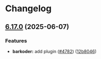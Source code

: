 # Changelog

## [6.17.0](https://github.com/danielsogl/awesome-cordova-plugins/compare/barkoder-v6.16.0...barkoder-v6.17.0) (2025-06-07)


### Features

* **barkoder:** add plugin ([#4782](https://github.com/danielsogl/awesome-cordova-plugins/issues/4782)) ([12b8046](https://github.com/danielsogl/awesome-cordova-plugins/commit/12b8046541dcf791027695a2aa8115124671ffe0))
